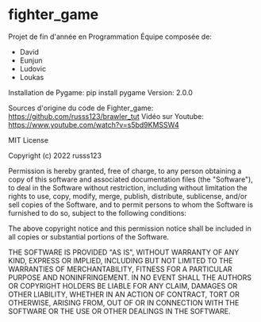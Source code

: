 # fighter_game
Projet de fin d'année en Programmation
Équipe composée de:
  - David 
  - Eunjun
  - Ludovic
  - Loukas

Installation de Pygame:
  pip install pygame 
Version: 2.0.0

Sources d'origine du code de Fighter_game:
  https://github.com/russs123/brawler_tut
Vidéo sur Youtube:
  https://www.youtube.com/watch?v=s5bd9KMSSW4

MIT License

Copyright (c) 2022 russs123

Permission is hereby granted, free of charge, to any person obtaining a copy
of this software and associated documentation files (the "Software"), to deal
in the Software without restriction, including without limitation the rights
to use, copy, modify, merge, publish, distribute, sublicense, and/or sell
copies of the Software, and to permit persons to whom the Software is
furnished to do so, subject to the following conditions:

The above copyright notice and this permission notice shall be included in all
copies or substantial portions of the Software.

THE SOFTWARE IS PROVIDED "AS IS", WITHOUT WARRANTY OF ANY KIND, EXPRESS OR
IMPLIED, INCLUDING BUT NOT LIMITED TO THE WARRANTIES OF MERCHANTABILITY,
FITNESS FOR A PARTICULAR PURPOSE AND NONINFRINGEMENT. IN NO EVENT SHALL THE
AUTHORS OR COPYRIGHT HOLDERS BE LIABLE FOR ANY CLAIM, DAMAGES OR OTHER
LIABILITY, WHETHER IN AN ACTION OF CONTRACT, TORT OR OTHERWISE, ARISING FROM,
OUT OF OR IN CONNECTION WITH THE SOFTWARE OR THE USE OR OTHER DEALINGS IN THE
SOFTWARE.

